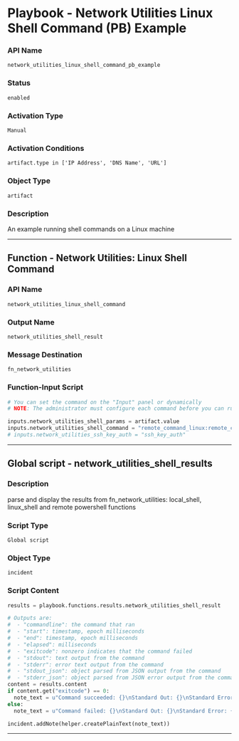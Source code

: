 <!--
    DO NOT MANUALLY EDIT THIS FILE
    THIS FILE IS AUTOMATICALLY GENERATED WITH resilient-sdk codegen
    Generated with resilient-sdk v51.0.5.0.1475
-->

# Playbook - Network Utilities Linux Shell Command (PB) Example

### API Name
`network_utilities_linux_shell_command_pb_example`

### Status
`enabled`

### Activation Type
`Manual`

### Activation Conditions
`artifact.type in ['IP Address', 'DNS Name', 'URL']`

### Object Type
`artifact`

### Description
An example running shell commands on a Linux machine


---
## Function - Network Utilities: Linux Shell Command

### API Name
`network_utilities_linux_shell_command`

### Output Name
`network_utilities_shell_result`

### Message Destination
`fn_network_utilities`

### Function-Input Script
```python
# You can set the command on the "Input" panel or dynamically
# NOTE: The administrator must configure each command before you can run it!

inputs.network_utilities_shell_params = artifact.value
inputs.network_utilities_shell_command = "remote_command_linux:remote_computer"
# inputs.network_utilities_ssh_key_auth = "ssh_key_auth"
```

---

## Global script - network_utilities_shell_results

### Description
parse and display the results from fn_network_utilities: local_shell, linux_shell and remote powershell functions

### Script Type
`Global script`

### Object Type
`incident`

### Script Content
```python
results = playbook.functions.results.network_utilities_shell_result

# Outputs are:
#  - "commandline": the command that ran
#  - "start": timestamp, epoch milliseconds
#  - "end": timestamp, epoch milliseconds
#  - "elapsed": milliseconds
#  - "exitcode": nonzero indicates that the command failed
#  - "stdout": text output from the command
#  - "stderr": error text output from the command
#  - "stdout_json": object parsed from JSON output from the command
#  - "stderr_json": object parsed from JSON error output from the command
content = results.content
if content.get("exitcode") == 0:
  note_text = u"Command succeeded: {}\nStandard Out: {}\nStandard Error: {}".format(content.get("commandline"), content.get("stdout"), content.get("stderr"))
else:
  note_text = u"Command failed: {}\nStandard Out: {}\nStandard Error: {}".format(content.get("commandline"), content.get("stdout"), content.get("stderr"))

incident.addNote(helper.createPlainText(note_text))

```

---

